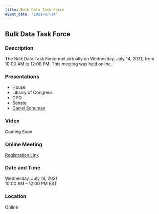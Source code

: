 ```yaml
---
title: Bulk Data Task Force
event_date: '2021-07-14'
---
```


## Bulk Data Task Force

### Description
The Bulk Data Task Force met virtually on Wednesday, July 14, 2021, from 10:00 AM to 12:00 PM. This meeting was held online.     

### Presentations
* House  
* Library of Congress  
* GPO  
* Senate  
* [Daniel Schuman](https://usgpo.github.io/innovation/resources/BDTF20210714/Schuman.pptx)  

### Video
Coming Soon  

### Online Meeting  
[Registration Link](https://ushr.webex.com/ushr/onstage/g.php?MTID=ee17372cddac8dafece4230d189dd4d33)  

### Date and Time
Wednesday, July 14, 2021  
10:00 AM – 12:00 PM EST  

### Location
Online  


